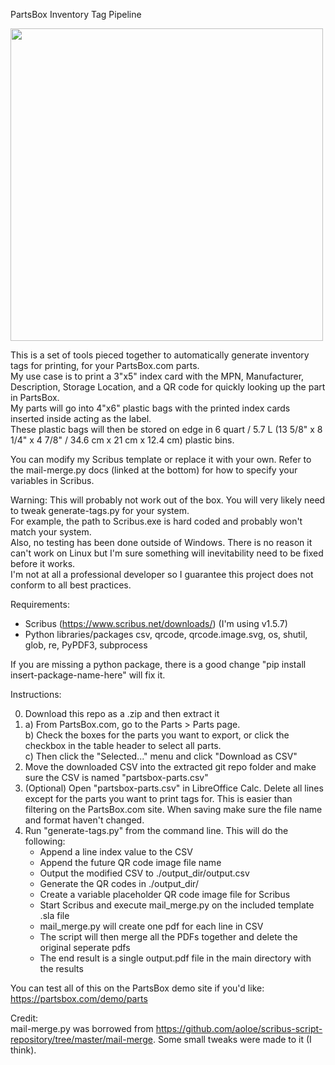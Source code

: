 PartsBox Inventory Tag Pipeline

<img src="https://user-images.githubusercontent.com/46428760/137184739-f87aa565-82a7-4a25-87ba-d18b2911200f.PNG" width="500">

This is a set of tools pieced together to automatically generate inventory tags for printing, for your PartsBox.com parts.  
My use case is to print a 3"x5" index card with the MPN, Manufacturer, Description, Storage Location, and a QR code for quickly looking up the part in PartsBox.  
My parts will go into 4"x6" plastic bags with the printed index cards inserted inside acting as the label.   
These plastic bags will then be stored on edge in 6 quart / 5.7 L (13 5/8" x 8 1/4" x 4 7/8" / 34.6 cm x 21 cm x 12.4 cm) plastic bins.  

You can modify my Scribus template or replace it with your own. Refer to the mail-merge.py docs (linked at the bottom) for how to specify your variables in Scribus.  

Warning: This will probably not work out of the box. You will very likely need to tweak generate-tags.py for your system.  
For example, the path to Scribus.exe is hard coded and probably won't match your system.  
Also, no testing has been done outside of Windows. There is no reason it can't work on Linux but I'm sure something will inevitability need to be fixed before it works.  
I'm not at all a professional developer so I guarantee this project does not conform to all best practices.  

Requirements:  
- Scribus (https://www.scribus.net/downloads/) (I'm using v1.5.7)  
- Python libraries/packages csv, qrcode, qrcode.image.svg, os, shutil, glob, re, PyPDF3, subprocess  

If you are missing a python package, there is a good change "pip install insert-package-name-here" will fix it.  

Instructions:

0) Download this repo as a .zip and then extract it  
1)	a) From PartsBox.com, go to the Parts > Parts page.  
	b) Check the boxes for the parts you want to export, or click the checkbox in the table header to select all parts.  
	c) Then click the "Selected..." menu and click "Download as CSV"  
2) Move the downloaded CSV into the extracted git repo folder and make sure the CSV is named "partsbox-parts.csv"   
3) (Optional) Open "partsbox-parts.csv" in LibreOffice Calc. Delete all lines except for the parts you want to print tags for. This is easier than filtering on the PartsBox.com site. When saving make sure the file name and format haven't changed.  
4) Run "generate-tags.py" from the command line. This will do the following:  
	- Append a line index value to the CSV  
	- Append the future QR code image file name  
	- Output the modified CSV to ./output_dir/output.csv  
	- Generate the QR codes in ./output_dir/  
	- Create a variable placeholder QR code image file for Scribus  
	- Start Scribus and execute mail_merge.py on the included template .sla file  
	- mail_merge.py will create one pdf for each line in CSV  
	- The script will then merge all the PDFs together and delete the original seperate pdfs  
	- The end result is a single output.pdf file in the main directory with the results  
	
You can test all of this on the PartsBox demo site if you'd like: https://partsbox.com/demo/parts  	
	
Credit:  
mail-merge.py was borrowed from https://github.com/aoloe/scribus-script-repository/tree/master/mail-merge. Some small tweaks were made to it (I think).  
